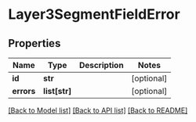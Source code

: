 # Layer3SegmentFieldError

## Properties
Name | Type | Description | Notes
------------ | ------------- | ------------- | -------------
**id** | **str** |  | [optional] 
**errors** | **list[str]** |  | [optional] 

[[Back to Model list]](../README.md#documentation-for-models) [[Back to API list]](../README.md#documentation-for-api-endpoints) [[Back to README]](../README.md)

